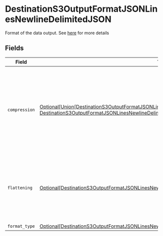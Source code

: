 # DestinationS3OutputFormatJSONLinesNewlineDelimitedJSON

Format of the data output. See <a href="https://docs.airbyte.com/integrations/destinations/s3/#supported-output-schema">here</a> for more details


## Fields

| Field                                                                                                                                                                                                                                                              | Type                                                                                                                                                                                                                                                               | Required                                                                                                                                                                                                                                                           | Description                                                                                                                                                                                                                                                        |
| ------------------------------------------------------------------------------------------------------------------------------------------------------------------------------------------------------------------------------------------------------------------ | ------------------------------------------------------------------------------------------------------------------------------------------------------------------------------------------------------------------------------------------------------------------ | ------------------------------------------------------------------------------------------------------------------------------------------------------------------------------------------------------------------------------------------------------------------ | ------------------------------------------------------------------------------------------------------------------------------------------------------------------------------------------------------------------------------------------------------------------ |
| `compression`                                                                                                                                                                                                                                                      | [Optional[Union[DestinationS3OutputFormatJSONLinesNewlineDelimitedJSONCompressionNoCompression, DestinationS3OutputFormatJSONLinesNewlineDelimitedJSONCompressionGZIP]]](../../models/shared/destinations3outputformatjsonlinesnewlinedelimitedjsoncompression.md) | :heavy_minus_sign:                                                                                                                                                                                                                                                 | Whether the output files should be compressed. If compression is selected, the output filename will have an extra extension (GZIP: ".jsonl.gz").                                                                                                                   |
| `flattening`                                                                                                                                                                                                                                                       | [Optional[DestinationS3OutputFormatJSONLinesNewlineDelimitedJSONFlattening]](../../models/shared/destinations3outputformatjsonlinesnewlinedelimitedjsonflattening.md)                                                                                              | :heavy_minus_sign:                                                                                                                                                                                                                                                 | Whether the input json data should be normalized (flattened) in the output JSON Lines. Please refer to docs for details.                                                                                                                                           |
| `format_type`                                                                                                                                                                                                                                                      | [Optional[DestinationS3OutputFormatJSONLinesNewlineDelimitedJSONFormatType]](../../models/shared/destinations3outputformatjsonlinesnewlinedelimitedjsonformattype.md)                                                                                              | :heavy_minus_sign:                                                                                                                                                                                                                                                 | N/A                                                                                                                                                                                                                                                                |